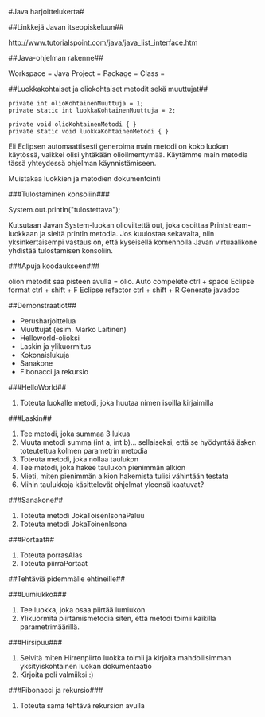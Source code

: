 #Java harjoittelukerta#

##Linkkejä Javan itseopiskeluun##

http://www.tutorialspoint.com/java/java_list_interface.htm

##Java-ohjelman rakenne##

Workspace =
Java Project = 
Package =
Class =

##Luokkakohtaiset ja oliokohtaiset metodit sekä muuttujat##

	private int olioKohtainenMuuttuja = 1;
	private static int luokkaKohtainenMuuttuja = 2;
	
	private void olioKohtainenMetodi { }
	private static void luokkaKohtainenMetodi { }
	
Eli Eclipsen automaattisesti generoima main metodi on koko luokan käytössä, vaikkei olisi yhtäkään olioilmentymää. Käytämme main metodia tässä yhteydessä ohjelman käynnistämiseen.

Muistakaa luokkien ja metodien dokumentointi

###Tulostaminen konsoliin###

System.out.println("tulostettava");

Kutsutaan Javan System-luokan olioviitettä out, joka osoittaa Printstream-luokkaan ja sieltä println metodia. Jos kuulostaa sekavalta, niin yksinkertaisempi vastaus on, että kyseisellä komennolla Javan virtuaalikone yhdistää tulostamisen konsoliin.

###Apuja koodaukseen###

olion metodit saa pisteen avulla = olio.
Auto compelete ctrl + space
Eclipse format ctrl + shift + F
Eclipse refactor ctrl + shift + R
Generate javadoc


##Demonstraatiot##

+ Perusharjoittelua
+ Muuttujat (esim. Marko Laitinen)
+ Helloworld-olioksi
+ Laskin ja ylikuormitus
+ Kokonaislukuja
+ Sanakone
+ Fibonacci ja rekursio


###HelloWorld##

1. Toteuta luokalle metodi, joka huutaa nimen isoilla kirjaimilla

###Laskin##

1. Tee metodi, joka summaa 3 lukua
2. Muuta metodi summa (int a, int b)... sellaiseksi, että se hyödyntää äsken toteutettua kolmen parametrin metodia
3. Toteuta metodi, joka nollaa taulukon
4. Tee metodi, joka hakee taulukon pienimmän alkion
5. Mieti, miten pienimmän alkion hakemista tulisi vähintään testata
6. Mihin taulukkoja käsittelevät ohjelmat yleensä kaatuvat?


###Sanakone##

1. Toteuta metodi JokaToisenIsonaPaluu
2. Toteuta metodi JokaToinenIsona


###Portaat##

1. Toteuta porrasAlas
2. Toteuta piirraPortaat

##Tehtäviä pidemmälle ehtineille##

###Lumiukko###

1. Tee luokka, joka osaa piirtää lumiukon
2. Ylikuormita piirtämismetodia siten, että metodi toimii kaikilla parametrimäärillä.

###Hirsipuu###

1. Selvitä miten Hirrenpiirto luokka toimii ja kirjoita mahdollisimman yksityiskohtainen luokan dokumentaatio
2. Kirjoita peli valmiiksi :)

###Fibonacci ja rekursio###

1. Toteuta sama tehtävä rekursion avulla